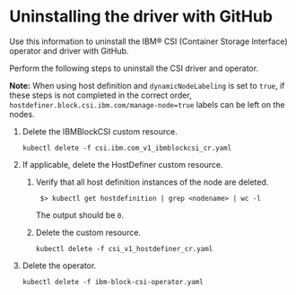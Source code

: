 # Uninstalling the driver with GitHub

Use this information to uninstall the IBM® CSI (Container Storage Interface) operator and driver with GitHub.

Perform the following steps to uninstall the CSI driver and operator.

**Note:** When using host definition and `dynamicNodeLabeling` is set to `true`, if these steps is not completed in the correct order, `hostdefiner.block.csi.ibm.com/manage-node=true` labels can be left on the nodes.

1. Delete the IBMBlockCSI custom resource.

    ```
    kubectl delete -f csi.ibm.com_v1_ibmblockcsi_cr.yaml
    ```

2. If applicable, delete the HostDefiner custom resource.

    1. Verify that all host definition instances of the node are deleted.
     
            $> kubectl get hostdefinition | grep <nodename> | wc -l
     
        The output should be `0`.

     2. Delete the custom resource.
    
            kubectl delete -f csi_v1_hostdefiner_cr.yaml
    

3. Delete the operator.

    ```
    kubectl delete -f ibm-block-csi-operator.yaml
    ```




